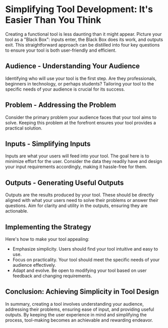 # Simplifying Tool Development: It's Easier Than You Think

Creating a functional tool is less daunting than it might appear. Picture your tool as a "Black Box": inputs enter, the Black Box does its work, and outputs exit. This straightforward approach can be distilled into four key questions to ensure your tool is both user-friendly and efficient.

## Audience - Understanding Your Audience
Identifying who will use your tool is the first step. Are they professionals, beginners in technology, or perhaps students? Tailoring your tool to the specific needs of your audience is crucial for its success.

## Problem - Addressing the Problem
Consider the primary problem your audience faces that your tool aims to solve. Keeping this problem at the forefront ensures your tool provides a practical solution.

## Inputs - Simplifying Inputs
Inputs are what your users will feed into your tool. The goal here is to minimize effort for the user. Consider the data they readily have and design your input requirements accordingly, making it hassle-free for them.

## Outputs - Generating Useful Outputs
Outputs are the results produced by your tool. These should be directly aligned with what your users need to solve their problems or answer their questions. Aim for clarity and utility in the outputs, ensuring they are actionable.

## Implementing the Strategy
Here's how to make your tool appealing:

- Emphasize simplicity. Users should find your tool intuitive and easy to use.
- Focus on practicality. Your tool should meet the specific needs of your audience effectively.
- Adapt and evolve. Be open to modifying your tool based on user feedback and changing requirements.

## Conclusion: Achieving Simplicity in Tool Design
In summary, creating a tool involves understanding your audience, addressing their problems, ensuring ease of input, and providing useful outputs. By keeping the user experience in mind and simplifying the process, tool-making becomes an achievable and rewarding endeavor.
